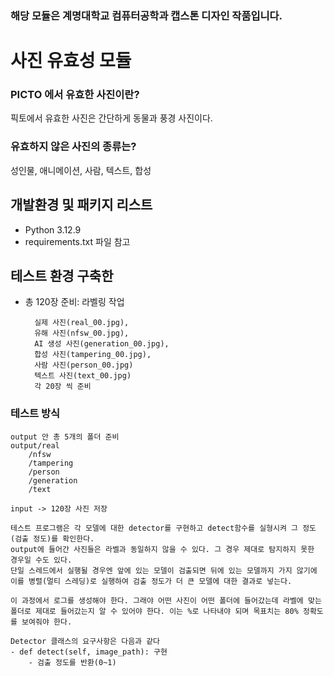 ### 해당 모듈은 계명대학교 컴퓨터공학과 캡스톤 디자인 작품입니다.
# 사진 유효성 모듈
### PICTO 에서 유효한 사진이란?
픽토에서 유효한 사진은 간단하게 동물과 풍경 사진이다. 

### 유효하지 않은 사진의 종류는?
성인물, 애니메이션, 사람, 텍스트, 합성


## 개발환경 및 패키지 리스트 
- Python 3.12.9
- requirements.txt 파일 참고 


## 테스트 환경 구축한
- 총 120장 준비: 라벨링 작업 

        실제 사진(real_00.jpg), 
        유해 사진(nfsw_00.jpg), 
        AI 생성 사진(generation_00.jpg), 
        합성 사진(tampering_00.jpg), 
        사람 사진(person_00.jpg) 
        텍스트 사진(text_00.jpg)
        각 20장 씩 준비
### 테스트 방식
    output 안 총 5개의 폴더 준비 
    output/real
        /nfsw
        /tampering
        /person
        /generation
        /text

    input -> 120장 사진 저장

    테스트 프로그램은 각 모델에 대한 detector를 구현하고 detect함수를 실형시켜 그 정도(검출 정도)를 확인한다.
    output에 들어간 사진들은 라벨과 동일하지 않을 수 있다. 그 경우 제대로 탐지하지 못한 경우일 수도 있다.
    단일 스레드에서 실행될 경우엔 앞에 있는 모델이 검출되면 뒤에 있는 모델까지 가지 않기에 이를 병렬(멀티 스레딩)로 실행하여 검출 정도가 더 큰 모델에 대한 결과로 넣는다.

    이 과정에서 로그를 생성해야 한다. 그래야 어떤 사진이 어떤 폴더에 들어갔는데 라벨에 맞는 폴더로 제대로 들어갔는지 알 수 있어야 한다. 이는 %로 나타내야 되며 목표치는 80% 정확도를 보여줘야 한다. 

    Detector 클래스의 요구사항은 다음과 같다
    - def detect(self, image_path): 구현
        - 검출 정도를 반환(0~1)